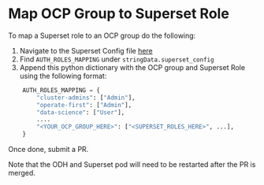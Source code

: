# Map OCP Group to Superset Role

To map a Superset role to an OCP group do the following:

1. Navigate to the Superset Config file [here][superset_config]
2. Find `AUTH_ROLES_MAPPING` under `stringData.superset_config`
3. Append this python dictionary with the OCP group and Superset Role using
the following format:
```python
    AUTH_ROLES_MAPPING = {
        "cluster-admins": ["Admin"],
        "operate-first": ["Admin"],
        "data-science": ["User"],
        ....
        "<YOUR_OCP_GROUP_HERE>": ["<SUPERSET_ROLES_HERE>", ...],
    }
```

Once done, submit a PR.

[superset_config]: https://github.com/operate-first/apps/blob/master/odh-manifests/smaug/superset/base/secret.yaml

Note that the ODH and Superset pod will need to be restarted after the PR is merged.
